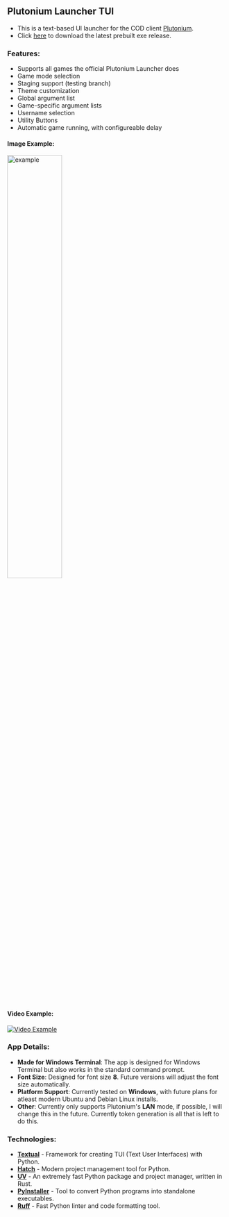 
## Plutonium Launcher TUI
- This is a text-based UI launcher for the COD client [Plutonium](https://plutonium.pw/).
- Click [here](https://github.com/Mythical-Github/plutonium_launcher_tui/releases/latest/download/plutonium_launcher_tui.zip) to download the latest prebuilt exe release.


### Features:
- Supports all games the official Plutonium Launcher does
- Game mode selection
- Staging support (testing branch)
- Theme customization
- Global argument list
- Game-specific argument lists
- Username selection
- Utility Buttons
- Automatic game running, with configureable delay


#### Image Example:
<img src="https://github.com/user-attachments/assets/8e7643da-d957-4db0-a097-a220290abe53" alt="example" width="50%" height="50%">

#### Video Example:
[![Video Example](https://github.com/user-attachments/assets/6cfe0fe5-3b89-4fe0-9c86-d28ac787b890)](https://github.com/user-attachments/assets/6cfe0fe5-3b89-4fe0-9c86-d28ac787b890)


### App Details:
- **Made for Windows Terminal**: The app is designed for Windows Terminal but also works in the standard command prompt.
- **Font Size**: Designed for font size **8**. Future versions will adjust the font size automatically.
- **Platform Support**: Currently tested on **Windows**, with future plans for atleast modern Ubuntu and Debian Linux installs.
- **Other**: Currently only supports Plutonium's **LAN** mode, if possible, I will change this in the future. Currently token generation is all that is left to do this.


### Technologies:
- **[Textual](https://github.com/Textualize/textual)** - Framework for creating TUI (Text User Interfaces) with Python.
- **[Hatch](https://github.com/pypa/hatch)** - Modern project management tool for Python.
- **[UV](https://github.com/astral-sh/uv)** - An extremely fast Python package and project manager, written in Rust.
- **[PyInstaller](https://github.com/pyinstaller/pyinstaller)** - Tool to convert Python programs into standalone executables.
- **[Ruff](https://github.com/astral-sh/ruff)** - Fast Python linter and code formatting tool.
